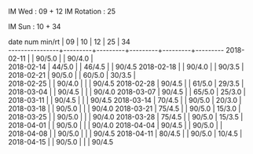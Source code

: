 IM Wed      : 09 + 12
IM Rotation : 25

IM Sun      : 10 + 34 

date num min/rt |    09   |    10   |    12   |    25   |    34   
----------------+---------+---------+---------+---------+---------
2018-02-11      |         |  90/5.0 |         |  90/4.0 |        
2018-02-14      |  44/5.0 |         |  46/4.5 |         |  90/4.5
2018-02-18      |         |  90/4.0 |         |  90/3.5 |        
2018-02-21      |  90/5.0 |         |  60/5.0 |  30/3.5 |        
2018-02-25      |         |  90/4.0 |         |         |  90/4.5
2018-02-28      |  90/4.5 |         |  61/5.0 |  29/3.5 |        
2018-03-04      |         |  90/4.5 |         |         |  90/4.0
2018-03-07      |  90/4.5 |         |  65/5.0 |  25/3.0 |        
2018-03-11      |         |  90/4.5 |         |         |  90/4.5
2018-03-14      |  70/4.5 |         |  90/5.0 |  20/3.0 |        
2018-03-18      |         |  90/5.0 |         |         |  90/4.0
2018-03-21      |  75/4.5 |         |  90/5.0 |  15/3.0 |        
2018-03-25      |         |  90/5.0 |         |         |  90/4.0
2018-03-28      |  75/4.5 |         |  90/5.0 |  15/3.5 |        
2018-04-01      |         |  90/5.0 |         |         |  90/4.0
2018-04-04      |  90/4.5 |         |  90/5.0 |         |        
2018-04-08      |         |  90/5.0 |         |         |  90/4.5
2018-04-11      |  80/4.5 |         |  90/5.0 |  10/4.5 |        
2018-04-15      |         |  90/5.0 |         |         |  90/4.5

